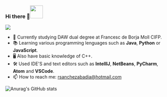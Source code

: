 ### Hi there 👋<img height="40" src="https://emoji.gg/assets/emoji/5887-animalcrossdance.gif">
![](https://komarev.com/ghpvc/?username=ramonsancheez&color=blueviolet)
- 🌱 Currently studying DAW dual degree at Francesc de Borja Moll CIFP.
- 📚 Learning various programming lenguages such as **Java**, **Python** or **JavaScript**.
- 🖥️ Also have basic knowledge of C++.
- 🛠️ Used IDE'S and text editors such as **IntellIJ**, **NetBeans**, **PyCharm**, **Atom** and **VSCode**.
- 📫 How to reach me: rsanchezabadia@hotmail.com

![Anurag's GitHub stats](https://github-readme-stats.vercel.app/api?username=ramonsancheez&show_icons=true&theme=radical)
<!--
**ramonsancheez/ramonsancheez** is a ✨ _special_ ✨ repository because its `README.md` (this file) appears on your GitHub profile.

Here are some ideas to get you started:

- 🌱 I’m currently learning DAW dual degree at CIFP Francesc de Borja Moll
- 📫 How to reach me: rsanchezabadia@hotmail.com
-->
